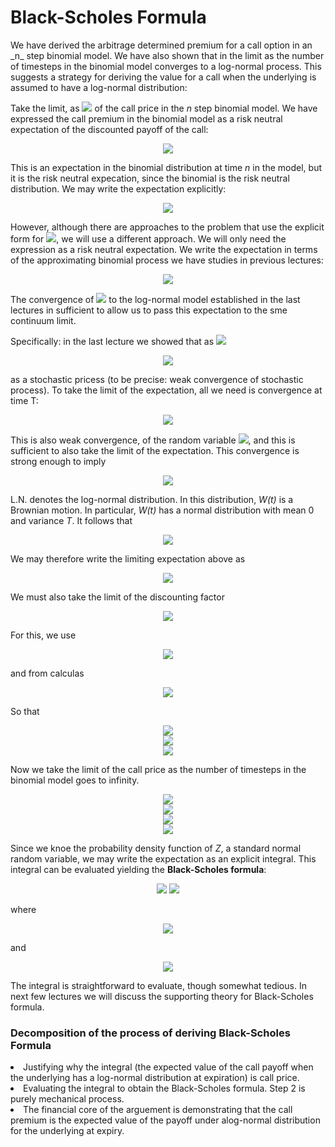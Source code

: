 <h1>Black-Scholes Formula</h1>
We have derived the arbitrage determined premium for a call option in an _n_ step binomial model. We have also shown that in the limit as the number of timesteps in the binomial model converges to a log-normal process. This suggests a strategy for deriving the value for a call when the underlying is assumed to have a log-normal distribution:

Take the limit, as <img src="https://render.githubusercontent.com/render/math?math=n \rightarrow \infinity"> of the call price in the _n_ step binomial model. We have expressed the call premium in the binomial model as a risk neutral expectation of the discounted payoff of the call:

<p align="center">
<img src="https://render.githubusercontent.com/render/math?math=C_{0} = E^{\text{bin} \( %3B n, \tilde{p})} \[ \frac{ \max \( S_n - K, 0) }{ \( 1 %2B r )^{n}} ]">
</p>

This is an expectation in the binomial distribution at time _n_ in the model, but it is the risk neutral expecation, since the binomial is the risk neutral distribution. We may write the expectation explicitly:

<p align="center">
<img src="https://render.githubusercontent.com/render/math?math=C_0 = \sum_{j=0}^{n} \frac{n!}{ j! \( n - j )!} \tilde{p}^{j} \tilde{q}^{ \(n-j ) } \frac{ \max \( u^{j} d^{n-j} S_0 - K, 0) }{ \( 1 %2B r)^{n}}">
</p>

However, although there are approaches to the problem that use the explicit form for <img src="https://render.githubusercontent.com/render/math?math=C_0">, we will use a different approach. We will only need the expression as a risk neutral expectation. We write the expectation in terms of the approximating binomial process we have studies in previous lectures:

<p align="center">
<img src="https://render.githubusercontent.com/render/math?math=C_{0} = E^{\text{bin} \( %3B n, \tilde{p})} \[ \frac{ \max \( S^{ \( n )} \( T ) - K, 0) }{ \( 1 %2B \frac{r}{n} )^{\lfloor nT \rfloor}} ]">
</p>

The convergence of <img src="https://render.githubusercontent.com/render/math?math=S^{\( n )} \( t )"> to the log-normal model established in the last lectures in sufficient to allow us to pass this expectation to the sme continuum limit.

Specifically: in the last lecture we showed that as <img src="https://render.githubusercontent.com/render/math?math=n \rightarrow \infinity">

<p align="center">
<img src="https://render.githubusercontent.com/render/math?math=S^{\( n )} \( t ) \rightarrow S_0 e^{t \( r - \frac{\sigma^{2}}{2} ) %2B \sigma W \( t )}">
</p>

as a stochastic pricess (to be precise: weak convergence of stochastic process). To take the limit of the expectation, all we need is convergence at time T:

<p align="center">
<img src="https://render.githubusercontent.com/render/math?math=S^{\( n )} \( T ) \rightarrow S_0 e^{T \( r - \frac{\sigma^{2}}{2} ) %2B \sigma W \( T )}">
</p>

This is also weak convergence, of the random variable <img src="https://render.githubusercontent.com/render/math?math=S^{\( n )} \( T )">, and this is sufficient to also take the limit of the expectation. This convergence is strong enough to imply

<p align="center">
<img src="https://render.githubusercontent.com/render/math?math=\lim_{n \rightarrow \infinity} E^{\text{bin} \( %3B n, \tilde{p})} \[ \max \( S^{ \( n )} \( T ) - K, 0) ] = E^{L.N.} \[ \max \( S_0 e^{T \( r - \frac{\sigma^{2}}{2} ) %2B \sigma W \( T )} - K, 0) ]">
</p>

L.N. denotes the log-normal distribution. In this distribution, _W(t)_ is a Brownian motion. In particular, _W(t)_ has a normal distribution with mean 0 and variance _T_. It follows that

<p align="center">
<img src="https://render.githubusercontent.com/render/math?math=Z = \frac{W \( T )}{\sqrt{T}} \thicksim \mathcal{N} \( 0, 1)">
</p>

We may therefore write the limiting expectation above as

<p align="center">
<img src="https://render.githubusercontent.com/render/math?math=E^{L.N.} \[ \max \( S_0 e^{T \( r - \frac{\sigma^{2}}{2} ) %2B \sigma \sqrt{T} \frac{W \( T )}{\sqrt{T}}} - K, 0) ] = E^{L.N.} \[ \max \( S_0 e^{T \( r - \frac{\sigma^{2}}{2} ) %2B \sigma \sqrt{T} Z} - K, 0) ]">
</p>

We must also take the limit of the discounting factor

<p align="center">
<img src="https://render.githubusercontent.com/render/math?math=\( 1 %2B \frac{r}{n} )^{\lfloor n T \rfloor}">
</p>

For this, we use

<p align="center">
<img src="https://render.githubusercontent.com/render/math?math=\lim_{n \rightarrow \infinity} \frac{\lfloor n T \rfloor}{n} = T">
</p>

and from calculas

<p align="center">
<img src="https://render.githubusercontent.com/render/math?math=\lim_{n \rightarrow \infinity} \( 1 %2B \frac{r}{n}) = e^{r}">
</p>

So that

<p align="center">
<img src="https://render.githubusercontent.com/render/math?math=\lim_{n \rightarrow \infinity} \( 1 %2B \frac{r}{n} )^{\lfloor n T \rfloor} = \lim_{n \rightarrow \infinity} \( 1 %2B \frac{r}{n} )^{n \frac{\lfloor n T \rfloor}{n}}"><br>
  <img src="https://render.githubusercontent.com/render/math?math== \lim_{n \rightarrow \infinity} \[ \( 1 %2B \frac{r}{n} )^n ]^{\frac{\lfloor n T \rfloor}{n}}"><br>
  <img src="https://render.githubusercontent.com/render/math?math=\[ e^r ]^T = e^{rT}"><br>
</p>

Now we take the limit of the call price as the number of timesteps in the binomial model goes to infinity.

<p align="center">
<img src="https://render.githubusercontent.com/render/math?math=\lim_{n \rightarrow \infinity} C_0 = \lim_{n \rightarrow \infinity } E^{\text{bin} \( %3B n, \tilde{p})} \[ \frac{ \max \( S^{ \( n )} \( T ) - K, 0) }{ \( 1 %2B \frac{r}{n} )^{\lfloor nT \rfloor}} ]"><br>
  <img src="https://render.githubusercontent.com/render/math?math== \lim_{n \rightarrow \infinity } \frac{1}{\( 1 %2B \frac{r}{n} )^{\lfloor nT \rfloor}} E^{\text{bin} \( %3B n, \tilde{p})} \[ \max \( S^{ \( n )} \( T ) - K, 0)]"><br>
  <img src="https://render.githubusercontent.com/render/math?math== \frac{1}{e^{rT}} E^{L.N.} \[ \max \( S_0 e^{T \( r - \frac{\sigma^{2}}{2} ) %2B \sigma W \( T )} - K, 0)]"><br>
  <img src="https://render.githubusercontent.com/render/math?math== e^{-rT} E^{L.N.} \[ \max \( S_0 e^{T \( r - \frac{\sigma^{2}}{2} ) %2B \sigma \sqrt{T} Z} - K, 0)]">
</p>

Since we knoe the probability density function of _Z_, a standard normal random variable, we may write the expectation as an explicit integral. This integral can be evaluated yielding the __Black-Scholes formula__:

<p align="center">
<img src="https://render.githubusercontent.com/render/math?math=\lim{n \rightarrow \infinity} = e^{-rT} \int_{- \infinity}^{\infinity} \max \(  S_0 e^{T \( r - \frac{\sigma^{2}}{2} ) %2B \sigma \sqrt{T} Z} - K, 0 ) \frac{e^{-z^{2} / 2}}{\sqrt{2 \pi}} dz">
  <img src="https://render.githubusercontent.com/render/math?math==S_0 N \( d_{%2B} ) - K e^{-rT} N d_{-}">
</p>

where

<p align="center">
<img src="https://render.githubusercontent.com/render/math?math=d_{\pm} = \frac{1}{\sigma \sqrt{T}} \[ \log \( \frac{S_0}{K} ) %2B \( r \pm \frac{\sigma^2}{2} ) T]">
</p>

and

<p align="center">
<img src="https://render.githubusercontent.com/render/math?math=N \( x ) = \frac{1}{\sqrt{2 \pi}} \int_{- \infinity}^{infinity} e^{-z^{2}/2} dz">
</p>

The integral is straightforward to evaluate, though somewhat tedious. In next few lectures we will discuss the supporting theory for Black-Scholes formula. 

<h3>Decomposition of the process of deriving Black-Scholes Formula</h3>
<li>Justifying why the integral (the expected value of the call payoff when the underlying has a log-normal distribution at expiration) is call price. </li>
<li>Evaluating the integral to obtain the Black-Scholes formula. Step 2 is purely mechanical process.</li>
<li>The financial core of the arguement is demonstrating that the call premium is the expected value of the payoff under  alog-normal distribution for the underlying at expiry.</li>
